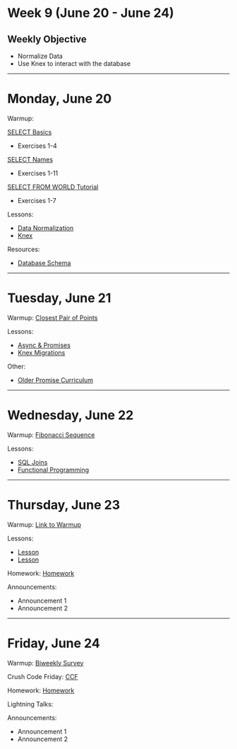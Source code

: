 # Week 9 (June 20 - June 24)
## Weekly Objective

- Normalize Data
- Use Knex to interact with the database

---

# Monday, June 20

Warmup:

[SELECT Basics](http://sqlzoo.net/wiki/SELECT_basics)
- Exercises 1-4

[SELECT Names](http://sqlzoo.net/wiki/SELECT_names)
- Exercises 1-11

[SELECT FROM WORLD Tutorial](http://sqlzoo.net/wiki/SELECT_from_WORLD_Tutorial)
- Exercises 1-7

Lessons:
- [Data Normalization](/redirects/articles/3084)
- [Knex](/redirects/articles/3054)

Resources:
- [Database Schema](https://github.com/rogerwschmidt/database-schema/blob/master/knex-setup-schema.sql)

---

# Tuesday, June 21

Warmup: [Closest Pair of Points](https://www.codewars.com/kata/closest-pair-of-points)

Lessons:

- [Async & Promises](/redirects/articles/3113)
- [Knex Migrations](/redirects/articles/3091)


Other:

- [Older Promise Curriculum](/redirects/articles/3056)

---

# Wednesday, June 22

Warmup: [Fibonacci Sequence](https://raw.githubusercontent.com/gSchool/challenges/master/Programming/Fibonacci/prompt.js)

Lessons:
- [SQL Joins](/cohorts/68/articles/3081)
- [Functional Programming](/cohorts/68/articles/3187)

---

# Thursday, June 23

Warmup: [Link to Warmup](http://github.com/gSchool)

Lessons:
- [Lesson](/cohorts/68/student_dashboard)
- [Lesson](/cohorts/68/student_dashboard)

Homework: [Homework](/cohorts/68/student_dashboard)

Announcements:
- Announcement 1
- Announcement 2

---

# Friday, June 24

Warmup: [Biweekly Survey](https://docs.google.com/forms/d/1XsnxPufkGL24Bnsa_8IxcyJT6-VudP4QC9VqbTbctAw/viewform?usp=send_form)

Crush Code Friday: [CCF](/cohorts/68/student_dashboard)

Homework: [Homework](/cohorts/68/student_dashboard)

Lightning Talks:

Announcements:
- Announcement 1
- Announcement 2
